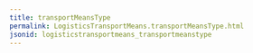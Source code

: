 ```yaml
---
title: transportMeansType
permalink: LogisticsTransportMeans.transportMeansType.html
jsonid: logisticstransportmeans_transportmeanstype
---
```

